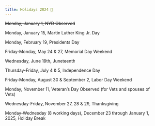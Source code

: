 ```yaml
---
title: Holidays 2024 📆
---
```

~~Monday, January 1, NYD Observed~~

Monday, January 15, Martin Luther King Jr. Day

Monday, February 19, Presidents Day

Friday-Monday, May 24 & 27, Memorial Day Weekend

Wednesday, June 19th, Juneteenth

Thursday-Friday, July 4 & 5, Independence Day

Friday-Monday, August 30 & September 2, Labor Day Weekend

Monday, November 11, Veteran’s Day Observed (for Vets and spouses of Vets)

Wednesday-Friday, November 27, 28 & 29, Thanksgiving

Monday-Wednesday (8 working days), December 23 through January 1, 2025, Holiday Break